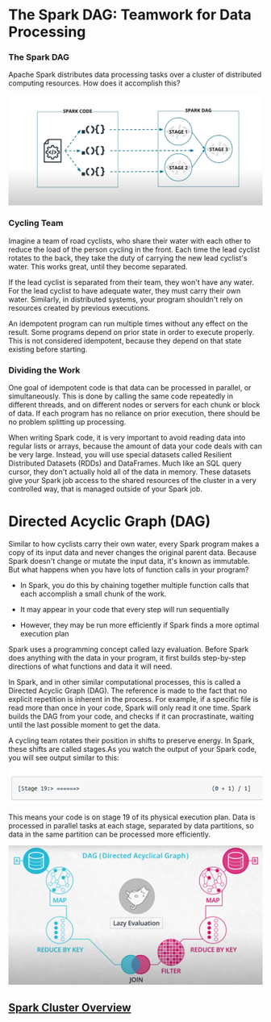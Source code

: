 # The Spark DAG: Teamwork for Data Processing

### The Spark DAG

Apache Spark distributes data processing tasks over a cluster of distributed computing resources. How does it accomplish this?

![SPARK-DAG](./images/image1.png)

### Cycling Team

Imagine a team of road cyclists, who share their water with each other to reduce the load of the person cycling in the front. Each time the lead cyclist rotates to the back, they take the duty of carrying the new lead cyclist's water. This works great, until they become separated.

If the lead cyclist is separated from their team, they won't have any water. For the lead cyclist to have adequate water, they must carry their own water. Similarly, in distributed systems, your program shouldn't rely on resources created by previous executions.

An idempotent program can run multiple times without any effect on the result. Some programs depend on prior state in order to execute properly. This is not considered idempotent, because they depend on that state existing before starting.

### Dividing the Work

One goal of idempotent code is that data can be processed in parallel, or simultaneously. This is done by calling the same code repeatedly in different threads, and on different nodes or servers for each chunk or block of data. If each program has no reliance on prior execution, there should be no problem splitting up processing.

When writing Spark code, it is very important to avoid reading data into regular lists or arrays, because the amount of data your code deals with can be very large. Instead, you will use special datasets called Resilient Distributed Datasets (RDDs) and DataFrames. Much like an SQL query cursor, they don't actually hold all of the data in memory. These datasets give your Spark job access to the shared resources of the cluster in a very controlled way, that is managed outside of your Spark job.

# Directed Acyclic Graph (DAG)

Similar to how cyclists carry their own water, every Spark program makes a copy of its input data and never changes the original parent data. Because Spark doesn't change or mutate the input data, it's known as immutable. But what happens when you have lots of function calls in your program?

- In Spark, you do this by chaining together multiple function calls that each accomplish a small chunk of the work.

- It may appear in your code that every step will run sequentially

- However, they may be run more efficiently if Spark finds a more optimal execution plan

Spark uses a programming concept called lazy evaluation. Before Spark does anything with the data in your program, it first builds step-by-step directions of what functions and data it will need.

In Spark, and in other similar computational processes, this is called a Directed Acyclic Graph (DAG). The reference is made to the fact that no explicit repetition is inherent in the process. For example, if a specific file is read more than once in your code, Spark will only read it one time. Spark builds the DAG from your code, and checks if it can procrastinate, waiting until the last possible moment to get the data.

A cycling team rotates their position in shifts to preserve energy. In Spark, these shifts are called stages.As you watch the output of your Spark code, you will see output similar to this:

![STAGES](./images/image2.png)

This means your code is on stage 19 of its physical execution plan. Data is processed in parallel tasks at each stage, separated by data partitions, so data in the same partition can be processed more efficiently.

![DAG](./images/image3.png)

## [Spark Cluster Overview](https://spark.apache.org/docs/3.0.2/cluster-overview.html)



